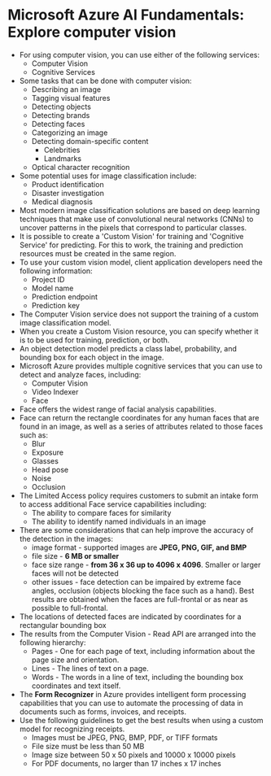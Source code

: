 # Microsoft Azure AI Fundamentals: Explore computer vision

- For using computer vision, you can use either of the following services:
    - Computer Vision
    - Cognitive Services
- Some tasks that can be done with computer vision:
    - Describing an image
    - Tagging visual features
    - Detecting objects
    - Detecting brands
    - Detecting faces
    - Categorizing an image
    - Detecting domain-specific content
        - Celebrities
        - Landmarks
    - Optical character recognition
- Some potential uses for image classification include:
    - Product identification
    - Disaster investigation
    - Medical diagnosis
- Most modern image classification solutions are based on deep learning techniques that make use of convolutional neural networks (CNNs) to uncover patterns in the pixels that correspond to particular classes. 
- It is possible to create a 'Custom Vision' for training and 'Cognitive Service' for predicting. For this to work, the training and prediction resources must be created in the same region.
- To use your custom vision model, client application developers need the following information:
    - Project ID
    - Model name
    - Prediction endpoint
    - Prediction key
-  The Computer Vision service does not support the training of a custom image classification model.
- When you create a Custom Vision resource, you can specify whether it is to be used for training, prediction, or both.
- An object detection model predicts a class label, probability, and bounding box for each object in the image.
- Microsoft Azure provides multiple cognitive services that you can use to detect and analyze faces, including:
    - Computer Vision
    - Video Indexer
    - Face
-  Face offers the widest range of facial analysis capabilities.
- Face can return the rectangle coordinates for any human faces that are found in an image, as well as a series of attributes related to those faces such as:
    - Blur
    - Exposure
    - Glasses
    - Head pose
    - Noise
    - Occlusion
- The Limited Access policy requires customers to submit an intake form to access additional Face service capabilities including: 
    - The ability to compare faces for similarity
    - The ability to identify named individuals in an image
- There are some considerations that can help improve the accuracy of the detection in the images:
    - image format - supported images are **JPEG, PNG, GIF, and BMP**
    - file size - **6 MB or smaller**
    - face size range - **from 36 x 36 up to 4096 x 4096**. Smaller or larger faces will not be detected
    - other issues - face detection can be impaired by extreme face angles, occlusion (objects blocking the face such as a hand). Best results are obtained when the faces are full-frontal or as near as possible to full-frontal.
- The locations of detected faces are indicated by coordinates for a rectangular bounding box
- The results from the Computer Vision - Read API are arranged into the following hierarchy:
    - Pages - One for each page of text, including information about the page size and orientation.
    - Lines - The lines of text on a page.
    - Words - The words in a line of text, including the bounding box coordinates and text itself.
- The **Form Recognizer** in Azure provides intelligent form processing capabilities that you can use to automate the processing of data in documents such as forms, invoices, and receipts.
- Use the following guidelines to get the best results when using a custom model for recognizing receipts.
    - Images must be JPEG, PNG, BMP, PDF, or TIFF formats
    - File size must be less than 50 MB
    - Image size between 50 x 50 pixels and 10000 x 10000 pixels
    - For PDF documents, no larger than 17 inches x 17 inches